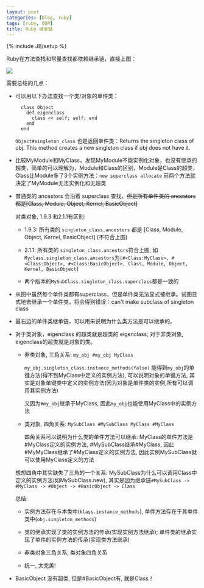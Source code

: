 ```yaml
---
layout: post
categories: [blog, ruby]
tags: [ruby, OOP]
title: Ruby 继承链
---
```

{% include JB/setup %}

Ruby在方法查找和常量查找都依赖继承链，直接上图：

<img src="/assets/images/ruby_inheritance_chain.jpg" />

需要总结的几点：

* 可以用以下办法查找一个类/对象的单件类：

        class Object
          def eigenclass
            class << self; self; end
          end
        end

  `Object#singleton_class` 也是返回单件类：Returns the singleton class of obj. This method creates a new singleton class if obj does not have it.


* 比较MyModule和MyClass，发现MyModule不能实例化对象，也没有继承的超类，简单的可以理解为，Module和Class的区别，Module是Class的超类，Class比Module多了3个实例方法：`new superclass allocate`  前两个方法就决定了MyModule无法实例化和无超类

* 普通类的 ancestors 会沿着 superclass 查找，~~但是所有单件类的 ancestors 都是[Class, Module, Object, Kernel, BasicObject]~~

  对类对象, 1.9.3 和2.1.1有区别:

  * 1.9.3: 所有类的 `singleton_class.ancestors` 都是  [Class, Module, Object, Kernel, BasicObject] (不符合上图)
  * 2.1.1:  所有类的 `singleton_class.ancestors`符合上图, 如`Myclass.singleton_class.ancestors`为`[#<Class:MyClass>, #<Class:Object>, #<Class:BasicObject>, Class, Module, Object, Kernel, BasicObject]`

  * 两个版本的`MySubClass.singleton_class.superclass`都是一致的


* 从图中虽然每个单件类都有superclass，但是单件类无法显式被继承。试图显式地去继承一个单件类，将会得到错误：can't make subclass of singleton class

* 最右边的单件类继承链，可以用来说明为什么类方法是可以继承的。

* 对于类对象，eigenclass 的超类就是超类的 eigenclass; 对于非类对象, eigenclass的超类就是对象的类。

  * 非类对象, 三角关系: `my_obj #my_obj MyClass`

    `my_obj.singleton_class.instance_methods(false)` 能得到`my_obj`的单键方法(得不到MyClass中定义的实例方法), 可以说明对象的单键方法, 其实是对象单键类中定义的实例方法(因为对象是单件类的实例,所有可以调用其实例方法)

    又因为`#my_obj`继承于MyClass, 因此`my_obj`也能使用MyClass中的实例方法

  * 类对象, 四角关系: `MySubClass #MySubClass MyClass #MyClass`

    四角关系可以说明为什么类的单件方法可以继承: MyClass的单件方法是#MyClass定义的实例方法, #MySubClass继承#MyClass, 因此#MyMyClass继承了#MyClass定义的实例方法, 因此实例MySubClass就可以使用MyClass定义的方法


  想想四角中其实缺失了三角的一个关系: MySubClass为什么可以调用Class中定义的实例方法(如MySubClass.new), 其实是因为继承链`#MySubClass -> #MyClass -> #Object -> #BasicObject -> Class`

  总结:

  * 实例方法存在与本类中(`klass.instance_methods`), 单件方法存在于其单件类中(`obj.singleton_methods`)

  * 类的继承实现了类的实例方法的传承(实现实例方法继承); 单件类的继承实现了单件的实例方法的传承(实现类方法继承)

  * 非类对象三角关系, 类对象四角关系

  * 统一, 太完美!

* BasicObject 没有超类, 但是#BasicObject有, 就是Class！


